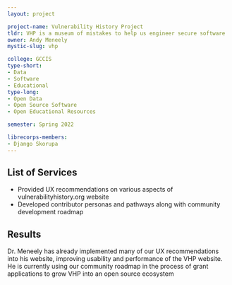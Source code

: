 ```yaml
---
layout: project

project-name: Vulnerability History Project
tldr: VHP is a museum of mistakes to help us engineer secure software
owner: Andy Meneely
mystic-slug: vhp

college: GCCIS
type-short:
- Data
- Software
- Educational
type-long:
- Open Data
- Open Source Software
- Open Educational Resources

semester: Spring 2022

librecorps-members:
- Django Skorupa
---
```


## List of Services

- Provided UX recommendations on various aspects of vulnerabilityhistory.org website
- Developed contributor personas and pathways along with community development roadmap

## Results

Dr. Meneely has already implemented many of our UX recommendations into his website, improving usability and performance of the VHP website. He is currently using our community roadmap in the process of grant applications to grow VHP into an open source ecosystem
